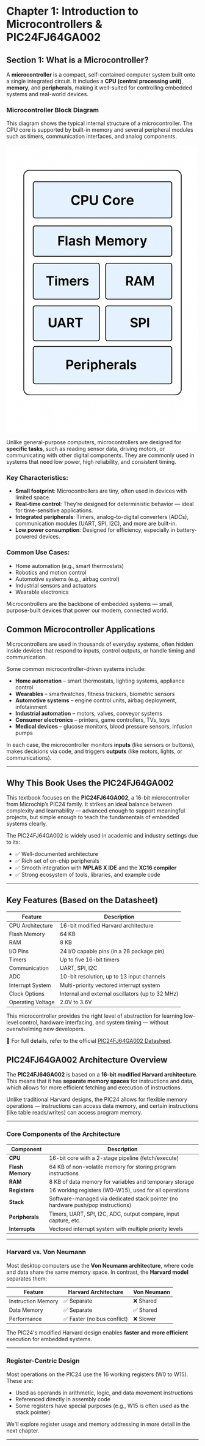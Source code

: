 # Chapter 1: Introduction to Microcontrollers & PIC24FJ64GA002

## Section 1: What is a Microcontroller?

A **microcontroller** is a compact, self-contained computer system built onto a single integrated circuit. It includes a **CPU (central processing unit)**, **memory**, and **peripherals**, making it well-suited for controlling embedded systems and real-world devices.

### Microcontroller Block Diagram

This diagram shows the typical internal structure of a microcontroller. The CPU core is supported by built-in memory and several peripheral modules such as timers, communication interfaces, and analog components.

<p align="center">
  <img src="../../assets/images/mcu-block-diagram.png" width="500px">
</p>


Unlike general-purpose computers, microcontrollers are designed for **specific tasks**, such as reading sensor data, driving motors, or communicating with other digital components. They are commonly used in systems that need low power, high reliability, and consistent timing.

### Key Characteristics:
- **Small footprint**: Microcontrollers are tiny, often used in devices with limited space.
- **Real-time control**: They’re designed for deterministic behavior — ideal for time-sensitive applications.
- **Integrated peripherals**: Timers, analog-to-digital converters (ADCs), communication modules (UART, SPI, I2C), and more are built-in.
- **Low power consumption**: Designed for efficiency, especially in battery-powered devices.

### Common Use Cases:
- Home automation (e.g., smart thermostats)
- Robotics and motion control
- Automotive systems (e.g., airbag control)
- Industrial sensors and actuators
- Wearable electronics

Microcontrollers are the backbone of embedded systems — small, purpose-built devices that power our modern, connected world.

## Common Microcontroller Applications

Microcontrollers are used in thousands of everyday systems, often hidden inside devices that respond to inputs, control outputs, or handle timing and communication.

Some common microcontroller-driven systems include:

- **Home automation** – smart thermostats, lighting systems, appliance control
- **Wearables** – smartwatches, fitness trackers, biometric sensors
- **Automotive systems** – engine control units, airbag deployment, infotainment
- **Industrial automation** – motors, valves, conveyor systems
- **Consumer electronics** – printers, game controllers, TVs, toys
- **Medical devices** – glucose monitors, blood pressure sensors, infusion pumps

In each case, the microcontroller monitors **inputs** (like sensors or buttons), makes decisions via code, and triggers **outputs** (like motors, lights, or communications).

---

## Why This Book Uses the PIC24FJ64GA002

This textbook focuses on the **PIC24FJ64GA002**, a 16-bit microcontroller from Microchip’s PIC24 family. It strikes an ideal balance between complexity and learnability — advanced enough to support meaningful projects, but simple enough to teach the fundamentals of embedded systems clearly.

The PIC24FJ64GA002 is widely used in academic and industry settings due to its:

- ✅ Well-documented architecture
- ✅ Rich set of on-chip peripherals
- ✅ Smooth integration with **MPLAB X IDE** and the **XC16 compiler**
- ✅ Strong ecosystem of tools, libraries, and example code

---

## Key Features (Based on the Datasheet)

| Feature              | Description                               |
|----------------------|-------------------------------------------|
| CPU Architecture     | 16-bit modified Harvard architecture       |
| Flash Memory         | 64 KB                                      |
| RAM                  | 8 KB                                       |
| I/O Pins             | 24 I/O capable pins (in a 28 package pin)  |
| Timers               | Up to five 16-bit timers                   |
| Communication        | UART, SPI, I2C                             |
| ADC                  | 10-bit resolution, up to 13 input channels |
| Interrupt System     | Multi-priority vectored interrupt system  |
| Clock Options        | Internal and external oscillators (up to 32 MHz) |
| Operating Voltage    | 2.0V to 3.6V                               |

This microcontroller provides the right level of abstraction for learning low-level control, hardware interfacing, and system timing — without overwhelming new developers.

📎 For full details, refer to the official [PIC24FJ64GA002 Datasheet](https://www.microchip.com/en-us/product/PIC24FJ64GA002).

## PIC24FJ64GA002 Architecture Overview

The **PIC24FJ64GA002** is based on a **16-bit modified Harvard architecture**. This means that it has **separate memory spaces** for instructions and data, which allows for more efficient fetching and execution of instructions.

Unlike traditional Harvard designs, the PIC24 allows for flexible memory operations — instructions can access data memory, and certain instructions (like table reads/writes) can access program memory.

---

### Core Components of the Architecture

| Component         | Description |
|------------------|-------------|
| **CPU**          | 16-bit core with a 2-stage pipeline (fetch/execute) |
| **Flash Memory** | 64 KB of non-volatile memory for storing program instructions |
| **RAM**          | 8 KB of data memory for variables and temporary storage |
| **Registers**    | 16 working registers (W0–W15), used for all operations |
| **Stack**        | Software-managed via dedicated stack pointer (no hardware push/pop instructions) |
| **Peripherals**  | Timers, UART, SPI, I2C, ADC, output compare, input capture, etc. |
| **Interrupts**   | Vectored interrupt system with multiple priority levels |

---

### Harvard vs. Von Neumann

Most desktop computers use the **Von Neumann architecture**, where code and data share the same memory space. In contrast, the **Harvard model** separates them:

| Feature            | Harvard Architecture | Von Neumann |
|--------------------|----------------------|-------------|
| Instruction Memory | ✅ Separate           | ❌ Shared   |
| Data Memory        | ✅ Separate           | ✅ Shared   |
| Performance        | ✅ Faster (no bus conflict) | ❌ Slower |

The PIC24's modified Harvard design enables **faster and more efficient** execution for embedded systems.

---

### Register-Centric Design

Most operations on the PIC24 use the 16 working registers (W0 to W15). These are:
- Used as operands in arithmetic, logic, and data movement instructions
- Referenced directly in assembly code
- Some registers have special purposes (e.g., W15 is often used as the stack pointer)

We'll explore register usage and memory addressing in more detail in the next chapter.


---

